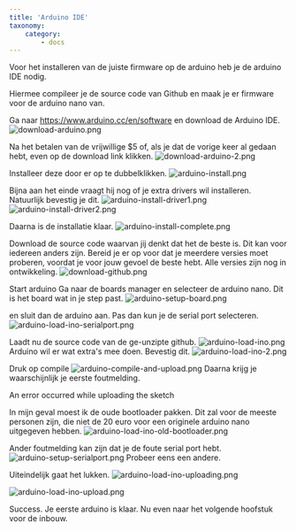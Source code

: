```yaml
---
title: 'Arduino IDE'
taxonomy:
    category:
        - docs
---
```


Voor het installeren van de juiste firmware op de arduino heb je de arduino IDE nodig.

Hiermee compileer je de source code van Github en maak je er firmware voor de arduino nano van.

Ga naar https://www.arduino.cc/en/software en download de Arduino IDE.
![download-arduino.png ]( download-arduino.png " download-arduino.png ")

Na het betalen van de vrijwillige $5 of, als je dat de vorige keer al gedaan hebt, even op de download link klikken.
![download-arduino-2.png ]( download-arduino-2.png " download-arduino-2.png ")

Installeer deze door er op te dubbelklikken.
![arduino-install.png ]( arduino-install.png " arduino-install.png ")

Bijna aan het einde vraagt hij nog of je extra drivers wil installeren.
Natuurlijk bevestig je dit.
![arduino-install-driver1.png ]( arduino-install-driver1.png " arduino-install-driver1.png ")
![arduino-install-driver2.png ]( arduino-install-driver2.png " arduino-install-driver2.png ")

Daarna is de installatie klaar.
![arduino-install-complete.png ]( arduino-install-complete.png " arduino-install-complete.png ")


Download de source code waarvan jij denkt dat het de beste is. Dit kan voor iedereen anders zijn.
Bereid je er op voor dat je meerdere versies moet proberen, voordat je voor jouw gevoel de beste hebt. Alle versies zijn nog in ontwikkeling.
![download-github.png ]( download-github.png " download-github.png ")


Start arduino
Ga naar de boards manager en selecteer de arduino nano.
Dit is het board wat in je step past.
![arduino-setup-board.png ]( arduino-setup-board.png " arduino-setup-board.png ")

en sluit dan de arduino aan.
Pas dan kun je de serial port selecteren.
![arduino-load-ino-serialport.png ]( arduino-load-ino-serialport.png " arduino-load-ino-serialport.png ")

Laadt nu de source code van de ge-unzipte github.
![arduino-load-ino.png ]( arduino-load-ino.png " arduino-load-ino.png ")
Arduino wil er wat extra's mee doen. Bevestig dit.
![arduino-load-ino-2.png ]( arduino-load-ino-2.png " arduino-load-ino-2.png ")

Druk op compile
![arduino-compile-and-upload.png ]( arduino-compile-and-upload.png " arduino-compile-and-upload.png ")
Daarna krijg je waarschijnlijk je eerste foutmelding. 

An error occurred while uploading the sketch

In mijn geval moest ik de oude bootloader pakken.
Dit zal voor de meeste personen zijn, die niet de 20 euro voor een originele arduino nano uitgegeven hebben.
![arduino-load-ino-old-bootloader.png ]( arduino-load-ino-old-bootloader.png " arduino-load-ino-old-bootloader.png ")

Ander foutmelding kan zijn dat je de foute serial port hebt.
![arduino-setup-serialport.png ]( arduino-setup-serialport.png " arduino-setup-serialport.png ")
Probeer eens een andere.


Uiteindelijk gaat het lukken.
![arduino-load-ino-uploading.png ]( arduino-load-ino-uploading.png " arduino-load-ino-uploading.png ")

![arduino-load-ino-upload.png ]( arduino-load-ino-upload.png " arduino-load-ino-upload.png ")

Success. Je eerste arduino is klaar. Nu even naar het volgende hoofstuk voor de inbouw.


















